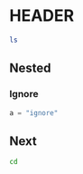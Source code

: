 # HEADER

```bash
ls
```

## Nested

### Ignore
```python
a = "ignore"
```

## Next

```bash
cd
```
